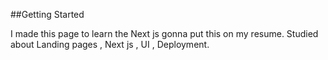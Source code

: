 ##Getting Started

I made this page to learn the Next js gonna put this on my resume.
Studied about Landing pages , Next js , UI , Deployment.





